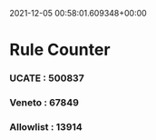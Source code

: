 2021-12-05 00:58:01.609348+00:00
# Rule Counter 
 ### UCATE : 500837

 ### Veneto : 67849

 ### Allowlist : 13914